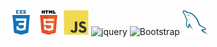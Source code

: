 

<p align="center">
<img src="https://raw.githubusercontent.com/devicons/devicon/master/icons/css3/css3-plain-wordmark.svg" alt="css3"  width="40" height="40"/>
<img src="https://raw.githubusercontent.com/devicons/devicon/master/icons/html5/html5-original-wordmark.svg" alt="html5"  width="40" height="40"/>
<img src="https://raw.githubusercontent.com/devicons/devicon/master/icons/javascript/javascript-original.svg" alt="javascript" width="40" height="40"/>
<img src="https://img.icons8.com/ios-filled/50/4a90e2/jquery.png"alt=" jquery" width="40" height="40"/>
<img src="https://img.icons8.com/color/48/4a90e2/bootstrap.png" alt="Bootstrap" width="40" height="40"/>
<img height="40" src="https://raw.githubusercontent.com/devicons/devicon/master/icons/mysql/mysql-original.svg">
</p>
